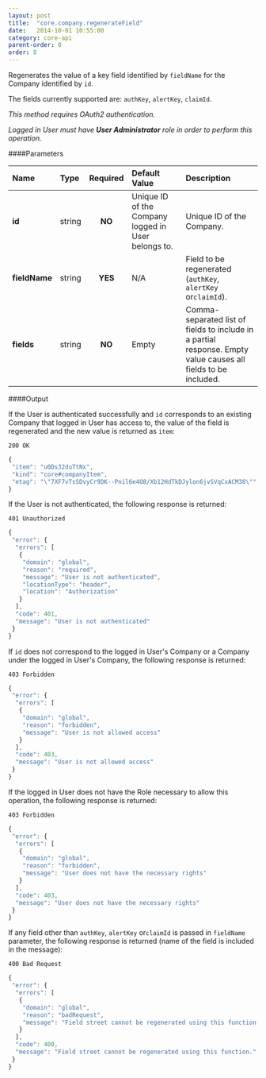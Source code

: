 ```yaml
---
layout: post
title:  "core.company.regenerateField"
date:   2014-10-01 10:55:00
category: core-api
parent-order: 0
order: 8
---
```


Regenerates the value of a key field identified by `fieldName` for the Company identified by `id`.

The fields currently supported are: `authKey`, `alertKey`, `claimId`.

*This method requires OAuth2 authentication.*

*Logged in User must have __User Administrator__ role in order to perform this operation.*

####Parameters

| Name    | Type   | Required | Default Value | Description |
|:--------|:-------|:--------:|:--------------|:------------|
| **id**  | string |  **NO**  | Unique ID of the Company logged in User belongs to. | Unique ID of the Company. |
| **fieldName**  | string |  **YES**  | N/A | Field to be regenerated (`authKey`, `alertKey` or`claimId`). |
| **fields**  | string |  **NO**  | Empty | Comma-separated list of fields to include in a partial response. Empty value causes all fields to be included. |

####Output

If the User is authenticated successfully and `id` corresponds to an existing Company that logged in User has access to, the value of the field is regenerated and the new value is returned as `item`:

```200 OK```

```javascript
{
 "item": "u0Ds32duTtNx",
 "kind": "core#companyItem",
 "etag": "\"7XF7vTsSDvyCr9DK--Pnil6e4O8/Xb12HdTkDJylon6jvSVqCxACM38\""
}
```

If the User is not authenticated, the following response is returned:

```401 Unauthorized```
 
```javascript
{
 "error": {
  "errors": [
   {
    "domain": "global",
    "reason": "required",
    "message": "User is not authenticated",
    "locationType": "header",
    "location": "Authorization"
   }
  ],
  "code": 401,
  "message": "User is not authenticated"
 }
}
```

If `id` does not correspond to the logged in User's Company or a Company under the logged in User's Company, the following response is returned:

```403 Forbidden```
 
```javascript
{
 "error": {
  "errors": [
   {
    "domain": "global",
    "reason": "forbidden",
    "message": "User is not allowed access"
   }
  ],
  "code": 403,
  "message": "User is not allowed access"
 }
}
```

If the logged in User does not have the Role necessary to allow this operation, the following response is returned:

```403 Forbidden```
 
```javascript
{
 "error": {
  "errors": [
   {
    "domain": "global",
    "reason": "forbidden",
    "message": "User does not have the necessary rights"
   }
  ],
  "code": 403,
  "message": "User does not have the necessary rights"
 }
}
```

If any field other than `authKey`, `alertKey` or`claimId` is passed in `fieldName` parameter, the following response is returned (name of the field is included in the message):

```400 Bad Request```
 
```javascript  
{
 "error": {
  "errors": [
   {
    "domain": "global",
    "reason": "badRequest",
    "message": "Field street cannot be regenerated using this function."
   }
  ],
  "code": 400,
  "message": "Field street cannot be regenerated using this function."
 }
}
``` 
 